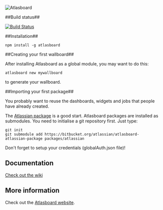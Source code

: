 ![Atlasboard](https://bitbucket.org/atlassian/atlasboard/raw/master/screenshots/wallboard8x6.png)

##Build status##

[![Build Status](https://drone.io/bitbucket.org/atlassian/atlasboard/status.png)](https://drone.io/bitbucket.org/atlassian/atlasboard/latest)

##Installation##

`npm install -g atlasboard`


##Creating your first wallboard##

After installing Atlasboard as a global module, you may want to do this:

`atlasboard new mywallboard`


to generate your wallboard.


##Importing your first package##

You probably want to reuse the dashboards, widgets and jobs that people have already created.

The [Atlassian package](https://bitbucket.org/atlassian/atlasboard-atlassian-package) is a good start. Atlasboard packages are installed as submodules. You need to initialise a git repository first. Just type:

    git init
    git submodule add https://bitbucket.org/atlassian/atlasboard-atlassian-package packages/atlassian

Don't forget to setup your credentials (globalAuth.json file)!

## Documentation

[Check out the wiki](https://bitbucket.org/atlassian/atlasboard/wiki/Home)

## More information 

Check out the [Atlasboard website](http://atlasboard.bitbucket.org).

